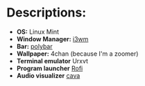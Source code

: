 # **Descriptions:** 
- **OS:** Linux Mint
- **Window Manager:** [i3wm](https://i3wm.org/)
- **Bar:** [polybar](https://github.com/polybar/polybar)
- **Wallpaper:** 4chan (because I'm a zoomer)
- **Terminal emulator** Urxvt
- **Program launcher** [Rofi](https://github.com/davatorium/rofi)
- **Audio visualizer** [cava](https://github.com/karlstav/cava/tree/master)


